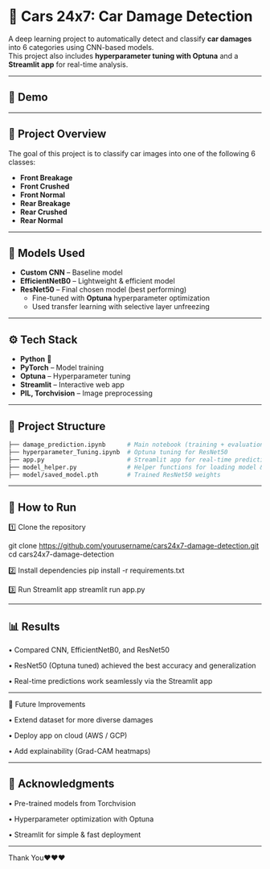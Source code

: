 # 🚗 Cars 24x7: Car Damage Detection  

A deep learning project to automatically detect and classify **car damages** into 6 categories using CNN-based models.  
This project also includes **hyperparameter tuning with Optuna** and a **Streamlit app** for real-time analysis.  

---

## 📸 Demo


---

## 📌 Project Overview  

The goal of this project is to classify car images into one of the following 6 classes:  
- **Front Breakage**  
- **Front Crushed**  
- **Front Normal**  
- **Rear Breakage**  
- **Rear Crushed**  
- **Rear Normal**  

---

## 🧠 Models Used  

- **Custom CNN** – Baseline model  
- **EfficientNetB0** – Lightweight & efficient model  
- **ResNet50** – Final chosen model (best performing)  
  - Fine-tuned with **Optuna** hyperparameter optimization  
  - Used transfer learning with selective layer unfreezing  

---

## ⚙️ Tech Stack  

- **Python** 🐍  
- **PyTorch** – Model training  
- **Optuna** – Hyperparameter tuning  
- **Streamlit** – Interactive web app  
- **PIL, Torchvision** – Image preprocessing  

---

## 📂 Project Structure  

```bash
├── damage_prediction.ipynb      # Main notebook (training + evaluation)
├── hyperparameter_Tuning.ipynb  # Optuna tuning for ResNet50
├── app.py                       # Streamlit app for real-time predictions
├── model_helper.py              # Helper functions for loading model & inference
├── model/saved_model.pth        # Trained ResNet50 weights
```
---

## 🚀 How to Run
1️⃣ Clone the repository

git clone https://github.com/yourusername/cars24x7-damage-detection.git
cd cars24x7-damage-detection

2️⃣ Install dependencies
pip install -r requirements.txt

3️⃣ Run Streamlit app
streamlit run app.py

---

## 📊 Results

•  Compared CNN, EfficientNetB0, and ResNet50

•  ResNet50 (Optuna tuned) achieved the best accuracy and generalization

•  Real-time predictions work seamlessly via the Streamlit app

---

📌 Future Improvements

•  Extend dataset for more diverse damages

•  Deploy app on cloud (AWS / GCP)

•  Add explainability (Grad-CAM heatmaps)

---

## 🙌 Acknowledgments

•  Pre-trained models from Torchvision

•  Hyperparameter optimization with Optuna

•  Streamlit for simple & fast deployment

---

Thank You❤️❤️❤️
